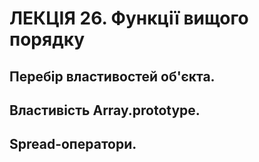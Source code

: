 # ЛЕКЦІЯ 26. Функції вищого порядку
## Перебір властивостей об'єкта.
## Властивість Array.prototype.
## Spread-оператори.
